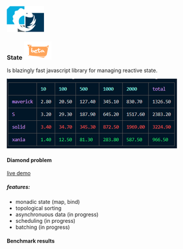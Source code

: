 ﻿<img src="./assets/logo.png" width="100">

### State ![beta](./assets/beta.png)

Is blazingly fast javascript library for managing reactive state.

![benchmark results](./assets/benchmark-results-2.png)

#### Diamond problem

[live demo](https://stackblitz.com/edit/vitejs-vite-cxno2b?file=src%2FApp.tsx)

##### features:

- monadic state (map, bind)
- topological sorting
- asynchronuous data (in progress)
- scheduling (in progress)
- batching (in progress)

#### Benchmark results
